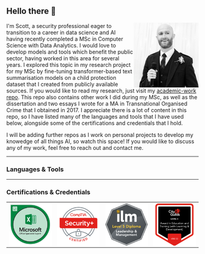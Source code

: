 ## Hello there 👋

<!--- Introduction --->
<div>
  <img align="right" src="https://github.com/sc6156/sc6156/blob/main/Images/profile.jpg" alt="Scott Profile Picture" width="170"/>
  <div align="left">
    <p align="left">I'm Scott, a security professional eager to transition to a career in data science and AI having recently completed a MSc in Computer Science with Data Analytics. I 
      would love to develop models and tools which benefit the public sector, having worked in this area for several years. I explored this topic in my research project for my MSc by 
      fine-tuning transformer-based text summarisation models on a child protection dataset that I created from publicly available sources. If you would like to read my research, just 
      visit my <a href="https://github.com/sc6156/academic-work/tree/main"> academic-work repo</a>. This repo also contains other work I did during my MSc, as well as the 
      dissertation and two essays I wrote for a MA in Transnational Organised Crime that I obtained in 2017. I appreciate there is a lot of content in this repo, so I have listed many of the 
      languages and tools that I have used below, alongside some of the certifications and credentials that I hold.</p> 
  </div>
</div>

<p>I will be adding further repos as I work on personal projects to develop my knowedge of all things AI, so watch this space! If you would like to discuss any of my work, feel free to reach out and contact me.</p>

---
### Languages & Tools


---
### Certifications & Credentials
<table style=" border-collapse: collapse; border: none;">
  <tr>
    <td><img align="right" src="https://github.com/sc6156/sc6156/blob/main/Images/MOS_Excel_Expert_368x368.png" alt="MS Excel Expert Certification Badge"/></td>
    <td><img align="right" src="https://github.com/sc6156/sc6156/blob/main/Images/CompTIA_Security_368x368.png" alt="CompTIA Security Plus Certification Badge"/></td>
    <td><img align="right" src="https://github.com/sc6156/sc6156/blob/main/Images/ilm_dip_l&m_368x368.png" alt="ILM Leadership and Management Level 5 Diploma Certification Badge"/></td>
    <td><img align="right" src="https://github.com/sc6156/sc6156/blob/main/Images/AET_368x368.png" alt="Level 3 Award in Education and Training Certification Badge"/></td>
  </tr>
</table>
